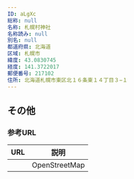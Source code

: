 ```yaml
---
ID: aLgXc
総称: null
名称: 札幌村神社
名称読み: null
別名: null
都道府県: 北海道
区域: 札幌市
緯度: 43.0830745
経度: 141.3722017
郵便番号: 217102
住所: 北海道札幌市東区北１６条東１４丁目３−１
---
```


## その他

### 参考URL

| URL | 説明          |
| --- | ------------- |
|     | OpenStreetMap |

